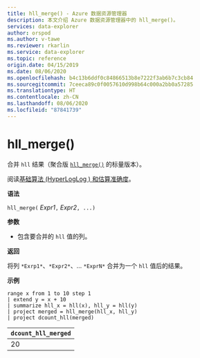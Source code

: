```yaml
---
title: hll_merge() - Azure 数据资源管理器
description: 本文介绍 Azure 数据资源管理器中的 hll_merge()。
services: data-explorer
author: orspod
ms.author: v-tawe
ms.reviewer: rkarlin
ms.service: data-explorer
ms.topic: reference
origin.date: 04/15/2019
ms.date: 08/06/2020
ms.openlocfilehash: b4c13b6ddf0c84866513b8e7222f3ab6b7c3cb84
ms.sourcegitcommit: 7ceeca89c0f0057610d998b64c000a2bb0a57285
ms.translationtype: HT
ms.contentlocale: zh-CN
ms.lasthandoff: 08/06/2020
ms.locfileid: "87841739"
---
```

# <a name="hll_merge"></a>hll_merge()

合并 `hll` 结果（聚合版 [`hll_merge()`](hll-merge-aggfunction.md) 的标量版本）。

阅读[基础算法 (HyperLogLog  ) 和估算准确度](dcount-aggfunction.md#estimation-accuracy)。

**语法**

`hll_merge(` *Expr1*`,` *Expr2*`, ...)`

**参数**

* 包含要合并的 `hll` 值的列。

**返回**

将列 `*Exrp1*`、`*Expr2*`、... `*ExprN*` 合并为一个 `hll` 值后的结果。

**示例**

<!-- csl: https://help.kusto.chinacloudapi.cn:443/KustoMonitoringPersistentDatabase -->
```kusto
range x from 1 to 10 step 1 
| extend y = x + 10
| summarize hll_x = hll(x), hll_y = hll(y)
| project merged = hll_merge(hll_x, hll_y)
| project dcount_hll(merged)
```

|`dcount_hll_merged`|
|---|
|20|
